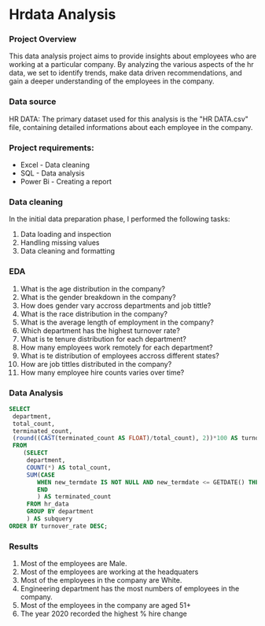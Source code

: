 # Hrdata Analysis

### Project Overview
This data analysis project aims to provide insights about employees who are working at a particular company. By analyzing the various aspects of the hr data, we set to identify trends, make data driven recommendations, and gain a deeper understanding of the employees in the company.


### Data source
HR DATA: The primary dataset used for this analysis is the "HR DATA.csv" file, containing detailed informations about each employee in the company.

### Project requirements:

- Excel - Data cleaning
- SQL - Data analysis
- Power Bi - Creating a report
  
### Data cleaning

In the initial data preparation phase, I performed the following tasks:
1. Data loading and inspection
2. Handling missing values
3. Data cleaning and formatting


### EDA

1. What is the age distribution in the company?
2. What is the gender breakdown in the company?
3. How does gender vary accross departments and job tittle?
4. What is the race distribution in the company?
5. What is the average length of employment in the company?
6. Which department has the highest turnover rate?
7. What is te tenure distribution for each department?
8. How many employees work remotely for each department?
9. What is te distribution of employees accross different states?
10. How are job tittles distributed in the company?
11. How many employee hire counts varies over time?

### Data Analysis

``` sql
SELECT 
 department,
 total_count,
 terminated_count,
 (round((CAST(terminated_count AS FLOAT)/total_count), 2))*100 AS turnover_rate
 FROM
    (SELECT 
     department,
     COUNT(*) AS total_count,
     SUM(CASE
        WHEN new_termdate IS NOT NULL AND new_termdate <= GETDATE() THEN 1 ELSE 0
	    END
	    ) AS terminated_count
     FROM hr_data
     GROUP BY department
	 ) AS subquery
ORDER BY turnover_rate DESC;
```

### Results
1. Most of the employees are Male.
2. Most of the employees are working at the headquaters
3. Most of the employees in the company are White.
4. Engineering department has the most numbers of employees in the company.
5. Most of the employees in the company are aged 51+
6. The year 2020 recorded the highest % hire change

  
